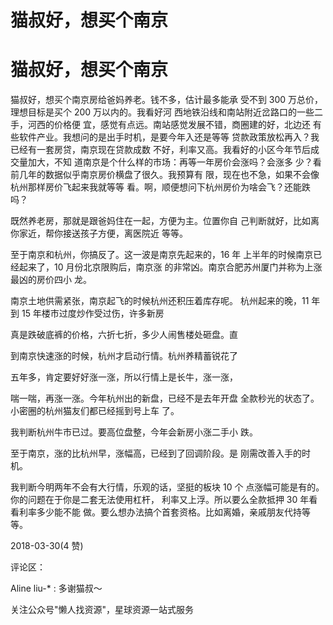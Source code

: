 # 猫叔好，想买个南京

# 猫叔好，想买个南京

猫叔好，想买个南京房给爸妈养老。钱不多，估计最多能承 受不到 300 万总价，理想目标是买个 200 万以内的。我看好河 西地铁沿线和南站附近岔路口的一些二手，河西的价格便 宜，感觉有点远。南站感觉发展不错，商圈建的好，北边还 有些软件产业。我想问的是出手时机，是要今年入还是等等 贷款政策放松再入？我已经有一套房贷，南京现在贷款成数 不好，利率又高。我看好的小区今年节后成交量加大，不知 道南京是个什么样的市场：再等一年房价会涨吗？会涨多 少？看前几年的数据似乎南京房价横盘了很久。我预算有 限，现在也不急，如果不会像杭州那样房价飞起来我就等等 看。啊，顺便想问下杭州房价为啥会飞？还能跌吗？

既然养老房，那就是跟爸妈住在一起，方便为主。位置你自 己判断就好，比如离你家近，帮你接送孩子方便，离医院近 等等。

至于南京和杭州，你搞反了。这一波是南京先起来的，16 年 上半年的时候南京已经起来了，10 月份北京限购后，南京涨 的非常凶。南京合肥苏州厦门并称为上涨最凶的房价四小 龙。

南京土地供需紧张，南京起飞的时候杭州还积压着库存呢。 杭州起来的晚，11 年到 15 年楼市过度炒作受过伤，许多新房

真是跌破底裤的价格，六折七折，多少人闹售楼处砸盘。直

到南京快速涨的时候，杭州才启动行情。杭州养精蓄锐花了

五年多，肯定要好好涨一涨，所以行情上是长牛，涨一涨，

喘一喘，再涨一涨。今年杭州出的新盘，已经不是去年开盘 全款秒光的状态了。小密圈的杭州猫友们都已经摇到号上车 了。

我判断杭州牛市已过。要高位盘整，今年会新房小涨二手小 跌。

至于南京，涨的比杭州早，涨幅高，已经到了回调阶段。是 刚需改善入手的时机。

我判断今明两年不会有大行情，乐观的话，坚挺的板块 10 个 点涨幅可能是有的。你的问题在于你是二套无法使用杠杆， 利率又上浮。所以要么全款抵押 30 年看看利率多少能不能 做。要么想办法搞个首套资格。比如离婚，亲戚朋友代持等 等。

2018-03-30(4 赞)

评论区：

Aline liu-* : 多谢猫叔～

关注公众号"懒人找资源"，星球资源一站式服务